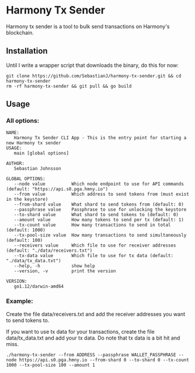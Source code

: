 # Harmony Tx Sender
Harmony tx sender is a tool to bulk send transactions on Harmony's blockchain.

## Installation

Until I write a wrapper script that downloads the binary, do this for now:

```
git clone https://github.com/SebastianJ/harmony-tx-sender.git && cd harmony-tx-sender
rm -rf harmony-tx-sender && git pull && go build
```

## Usage

### All options:

```
NAME:
   Harmony Tx Sender CLI App - This is the entry point for starting a new Harmony tx sender
USAGE:
   main [global options]
   
AUTHOR:
   Sebastian Johnsson
   
GLOBAL OPTIONS:
   --node value          Which node endpoint to use for API commands (default: "https://api.s0.pga.hmny.io")
   --from value          Which address to send tokens from (must exist in the keystore)
   --from-shard value    What shard to send tokens from (default: 0)
   --passphrase value    Passphrase to use for unlocking the keystore
   --to-shard value      What shard to send tokens to (default: 0)
   --amount value        How many tokens to send per tx (default: 1)
   --tx-count value      How many transactions to send in total (default: 1000)
   --tx-pool-size value  How many transactions to send simultaneously (default: 100)
   --receivers value     Which file to use for receiver addresses (default: "./data/receivers.txt")
   --tx-data value       Which file to use for tx data (default: "./data/tx_data.txt")
   --help, -h            show help
   --version, -v         print the version
   
VERSION:
   go1.12/darwin-amd64
```

### Example:
Create the file data/receivers.txt and add the receiver addresses you want to send tokens to.

If you want to use tx data for your transactions, create the file data/tx_data.txt and add your tx data. Do note that tx data is a bit hit and miss.

```
./harmony-tx-sender --from ADDRESS --passphrase WALLET_PASSPHRASE --node https://api.s0.pga.hmny.io --from-shard 0 --to-shard 0 --tx-count 1000 --tx-pool-size 100 --amount 1
```
